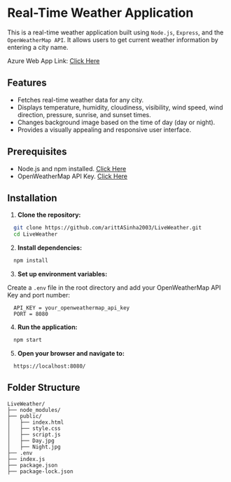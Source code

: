 
# Real-Time Weather Application

This is a real-time weather application built using `Node.js`, `Express`, and the `OpenWeatherMap API`. It allows users to get current weather information by entering a city name.

Azure Web App Link: [Click Here](https://weatherjs.azurewebsites.net/)

## Features

- Fetches real-time weather data for any city.
- Displays temperature, humidity, cloudiness, visibility, wind speed, wind direction, pressure, sunrise, and sunset times.
- Changes background image based on the time of day (day or night).
- Provides a visually appealing and responsive user interface.

## Prerequisites

- Node.js and npm installed. [Click Here](https://nodejs.org/)
- OpenWeatherMap API Key. [Click Here](https://openweathermap.org/api)

## Installation

1. **Clone the repository:**

```bash
  git clone https://github.com/arittASinha2003/LiveWeather.git
  cd LiveWeather
```

2. **Install dependencies:**

```bash
  npm install
```

3. **Set up environment variables:**

Create a `.env` file in the root directory and add your OpenWeatherMap API Key and port number:

```plaintext
  API_KEY = your_openweathermap_api_key
  PORT = 8080
```

4. **Run the application:**

```bash
  npm start
```

5. **Open your browser and navigate to:**

```plaintext
  https://localhost:8080/
```

## Folder Structure

```plaintext
LiveWeather/
├── node_modules/
├── public/
│   ├── index.html
│   ├── style.css
│   ├── script.js
│   ├── Day.jpg
│   ├── Night.jpg
├── .env
├── index.js
├── package.json
├── package-lock.json
```
